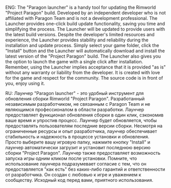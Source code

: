 ENG: The "Paragon launcher" is a handy tool for updating the Rimworld "Project Paragon" build. Developed by an independent developer who is not affiliated with Paragon Team and is not a development professional. The Launcher provides one-click build update functionality, saving you time and simplifying the process. The Launcher will be updated to provide users with the latest build versions. Despite the developer's limited resources and experience, the Launcher provides stability and reliability during the installation and update process. Simply select your game folder, click the "Install" button and the Launcher will automatically download and install the latest version of the "Project Paragon" build. The Launcher also gives you the option to launch the game with a single click after installation. Remember, using the Launcher implies acceptance that it is provided "as is" without any warranty or liability from the developer. It is created with love for the game and respect for the community. The source code is in front of you, enjoy using it.

RU: Лаунчер "Paragon launcher" - это удобный инструмент для обновления сборки Rimworld "Project Paragon". Разработанный независимым разработчиком, не связанным с Paragon Team и не являющимся профессионалом в области разработки. Лаунчер предоставляет функционал обновления сборки в один клик, сэкономив ваше время и упростив процесс. Лаунчер будет обновляется, чтобы предоставлять пользователям последние версии сборки. Несмотря на ограниченные ресурсы и опыт разработчика, лаунчер обеспечивает стабильность и надежность в процессе установки и обновления. Просто выберите вашу игровую папку, нажмите кнопку "Install" и лаунчер автоматически загрузит и установит последнюю версию сборки "Project Paragon". Лаунчер также предоставляет возможность запуска игры одним кликом после установки. Помните, что использование лаунчера подразумевает согласие с тем, что он предоставляется "как есть" без каких-либо гарантий и ответственности от разработчика. Он создан с любовью к игре и уважением к сообществу. Исходный код перед вами, приятного использования.
